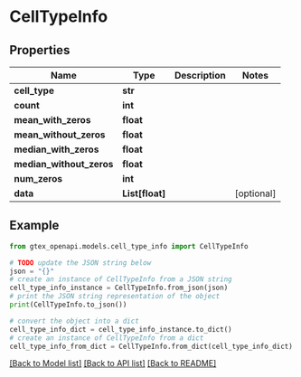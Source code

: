 # CellTypeInfo


## Properties

Name | Type | Description | Notes
------------ | ------------- | ------------- | -------------
**cell_type** | **str** |  | 
**count** | **int** |  | 
**mean_with_zeros** | **float** |  | 
**mean_without_zeros** | **float** |  | 
**median_with_zeros** | **float** |  | 
**median_without_zeros** | **float** |  | 
**num_zeros** | **int** |  | 
**data** | **List[float]** |  | [optional] 

## Example

```python
from gtex_openapi.models.cell_type_info import CellTypeInfo

# TODO update the JSON string below
json = "{}"
# create an instance of CellTypeInfo from a JSON string
cell_type_info_instance = CellTypeInfo.from_json(json)
# print the JSON string representation of the object
print(CellTypeInfo.to_json())

# convert the object into a dict
cell_type_info_dict = cell_type_info_instance.to_dict()
# create an instance of CellTypeInfo from a dict
cell_type_info_from_dict = CellTypeInfo.from_dict(cell_type_info_dict)
```
[[Back to Model list]](../README.md#documentation-for-models) [[Back to API list]](../README.md#documentation-for-api-endpoints) [[Back to README]](../README.md)



